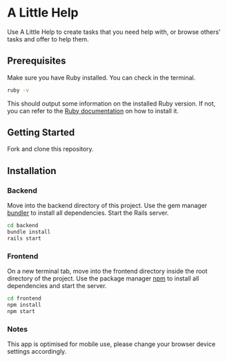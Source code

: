 # A Little Help

Use A Little Help to create tasks that you need help with, or browse others' tasks and offer to help them.

## Prerequisites

Make sure you have Ruby installed. You can check in the terminal.

```bash
ruby -v
```

This should output some information on the installed Ruby version.
If not, you can refer to the [Ruby documentation](https://www.ruby-lang.org/en/documentation/installation/) on how to install it.

## Getting Started

Fork and clone this repository.

## Installation

### Backend

Move into the backend directory of this project.
Use the gem manager [bundler](https://bundler.io/v2.0/guides/rails.html) to install all dependencies. Start the Rails server.

```bash
cd backend
bundle install
rails start
```

### Frontend

On a new terminal tab, move into the frontend directory inside the root directory of the project. Use the package manager [npm](https://www.npmjs.com/) to install all dependencies and start the server.

```bash
cd frontend
npm install
npm start
```

### Notes

This app is optimised for mobile use, please change your browser device settings accordingly.
